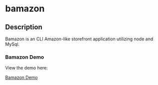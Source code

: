 # bamazon

## Description

Bamazon is an CLI Amazon-like storefront application utilizing node and MySql.

### Bamazon Demo

View the demo here:

[Bamazon Demo](https://github.com/bhoff5/bamazon/blob/master/walkthrough.gif)
